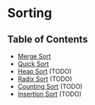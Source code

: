 # Sorting

## Table of Contents

- [Merge Sort](merge/README.md)
- [Quick Sort](quick/README.md)
- [Heap Sort](heap/README.md) (TODO)
- [Radix Sort](radix/README.md) (TODO)
- [Counting Sort](counting/README.md) (TODO)
- [Insertion Sort](insertion/README.md) (TODO)
